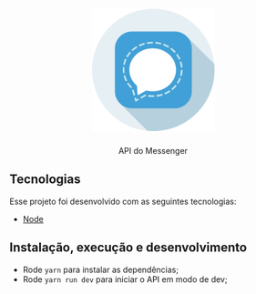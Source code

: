 <h1 align="center">
  <img alt="Messenger" height="215" title="Messenger" src="./assets/svg/mensageiro.svg" />
</h1>

<p align="center">API do Messenger</p>

## Tecnologias

Esse projeto foi desenvolvido com as seguintes tecnologias:

- [Node](https://nodejs.org/en/)

## Instalação, execução e desenvolvimento

- Rode `yarn` para instalar as dependências;
- Rode `yarn run dev` para iniciar o API em modo de dev;

